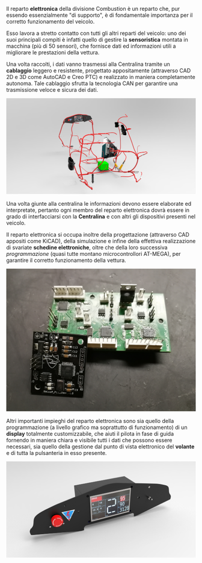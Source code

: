 Il reparto **elettronica** della divisione Combustion è un reparto che, pur essendo essenzialmente "di supporto", è di fondamentale importanza per il corretto funzionamento del veicolo. 

Esso lavora a stretto contatto con tutti gli altri reparti del veicolo: uno dei suoi principali compiti è infatti quello di gestire la **sensoristica** montata in macchina (più di 50 sensori), che fornisce dati ed informazioni utili a migliorare le prestazioni della vettura. 

Una volta raccolti, i dati vanno trasmessi alla Centralina tramite un **cablaggio** leggero e resistente, progettato appositamente (attraverso CAD 2D e 3D come AutoCAD e Creo PTC) e realizzato in maniera completamente autonoma. Tale cablaggio sfrutta la tecnologia CAN per garantire una trasmissione veloce e sicura dei dati. 

<img src="/images/posts/2018/09/13/cablaggio.jpg" alt="Wiring" style="width: 850px;"/>

Una volta giunte alla centralina le informazioni devono essere elaborate ed interpretate, pertanto ogni membro del reparto elettronica dovrà essere in grado di interfacciarsi con la **Centralina** e con altri gli dispositivi presenti nel veicolo.

Il reparto elettronica si occupa inoltre della progettazione (attraverso CAD appositi come KiCAD), della simulazione e infine della effettiva realizzazione di svariate **schedine elettroniche**, oltre che della loro successiva *programmazione* (quasi tutte montano microcontrollori AT-MEGA), per garantire il corretto funzionamento della vettura. 

<img src="/images/posts/2018/09/13/schede.jpg" alt="Cards" style="width: 850px;"/>

Altri importanti impieghi del reparto elettronica sono sia quello della programmazione (a livello grafico ma soprattutto di funzionamento) di un **display** totalmente customizzabile, che aiuti il pilota in fase di guida fornendo in maniera chiara e visibile tutti i dati che possono essere necessari, sia quello della gestione dal punto di vista elettronico del **volante** e di tutta la pulsanteria in esso presente.

<img src="/images/posts/2018/09/13/display.jpg" alt="Display" style="width: 850px;"/>
